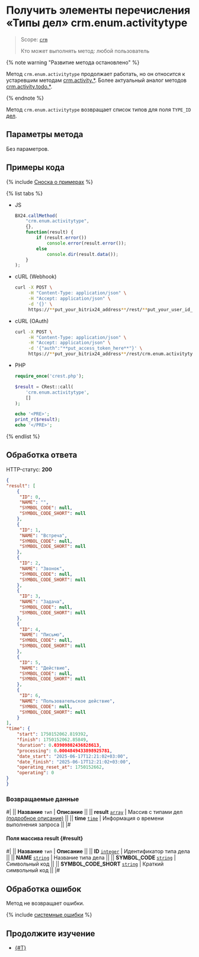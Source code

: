 # Получить элементы перечисления «Типы дел» crm.enum.activitytype

> Scope: [`crm`](../../../../scopes/permissions.md)
>
> Кто может выполнять метод: любой пользователь

{% note warning "Развитие метода остановлено" %}

Метод `crm.enum.activitytype` продолжает работать, но он относится к устаревшим методам [crm.activity.*](../../../timeline/activities/index.md). Более актуальный аналог методов [crm.activity.todo.*](../../../timeline/activities/todo/index.md). 

{% endnote %}

Метод `crm.enum.activitytype` возвращает список типов для поля `TYPE_ID` [дел](../../../timeline/activities/index.md).

## Параметры метода

Без параметров.

## Примеры кода

{% include [Сноска о примерах](../../../../../_includes/examples.md) %}

{% list tabs %}

- JS

    ```js
    BX24.callMethod(
        "crm.enum.activitytype",
        {},
        function(result) {
            if (result.error())
                console.error(result.error());
            else
                console.dir(result.data());
        }
    );
    ```

- cURL (Webhook)

    ```bash
    curl -X POST \
         -H "Content-Type: application/json" \
         -H "Accept: application/json" \
         -d '{}' \
         https://**put_your_bitrix24_address**/rest/**put_your_user_id_here**/**put_your_webbhook_here**/crm.enum.activitytype
    ```

- cURL (OAuth)

    ```bash
    curl -X POST \
         -H "Content-Type: application/json" \
         -H "Accept: application/json" \
         -d '{"auth":"**put_access_token_here**"}' \
         https://**put_your_bitrix24_address**/rest/crm.enum.activitytype
    ```

- PHP

    ```php
    require_once('crest.php');

    $result = CRest::call(
        'crm.enum.activitytype',
        []
    );

    echo '<PRE>';
    print_r($result);
    echo '</PRE>';
    ```

{% endlist %}

## Обработка ответа

HTTP-статус: **200**

```json
{
"result": [
    {
     "ID": 0,
     "NAME": "",
     "SYMBOL_CODE": null,
     "SYMBOL_CODE_SHORT": null
    },
    {
     "ID": 1,
     "NAME": "Встреча",
     "SYMBOL_CODE": null,
     "SYMBOL_CODE_SHORT": null
    },
    {
     "ID": 2,
     "NAME": "Звонок",
     "SYMBOL_CODE": null,
     "SYMBOL_CODE_SHORT": null
    },
    {
     "ID": 3,
     "NAME": "Задача",
     "SYMBOL_CODE": null,
     "SYMBOL_CODE_SHORT": null
    },
    {
     "ID": 4,
     "NAME": "Письмо",
     "SYMBOL_CODE": null,
     "SYMBOL_CODE_SHORT": null
    },
    {
     "ID": 5,
     "NAME": "Действие",
     "SYMBOL_CODE": null,
     "SYMBOL_CODE_SHORT": null
    },
    {
     "ID": 6,
     "NAME": "Пользовательское действие",
     "SYMBOL_CODE": null,
     "SYMBOL_CODE_SHORT": null
    }
],
"time": {
    "start": 1750152062.819392,
    "finish": 1750152062.85849,
    "duration": 0.03909802436828613,
    "processing": 0.0004849433898925781,
    "date_start": "2025-06-17T12:21:02+03:00",
    "date_finish": "2025-06-17T12:21:02+03:00",
    "operating_reset_at": 1750152662,
    "operating": 0
}
}
```

### Возвращаемые данные

#|
|| **Название**
`тип` | **Описание** ||
|| **result**
[`array`](../../../../data-types.md) | Массив с типами дел [(подробное описание)](#result) ||
|| **time**
[`time`](../../../../data-types.md#time) | Информация о времени выполнения запроса ||
|#

#### Поля массива result {#result}

#|
|| **Название**
`тип` | **Описание** ||
|| **ID**
[`integer`](../../../../data-types.md) | Идентификатор типа дела ||
|| **NAME**
[`string`](../../../../data-types.md) | Название типа дела ||
|| **SYMBOL_CODE**
[`string`](../../../../data-types.md) | Символьный код ||
|| **SYMBOL_CODE_SHORT**
[`string`](../../../../data-types.md) | Краткий символьный код ||
|#

## Обработка ошибок

Метод не возвращает ошибки.

{% include [системные ошибки](../../../../../_includes/system-errors.md) %}

## Продолжите изучение

- [{#T}](./../index.md)
